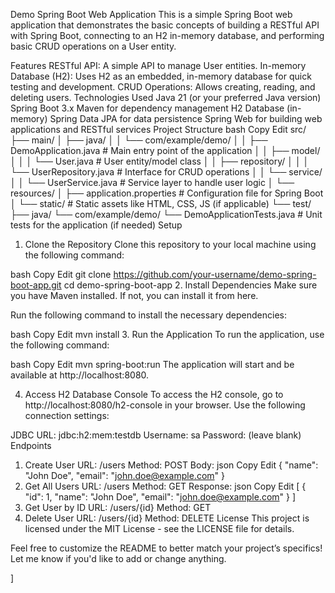Demo Spring Boot Web Application
This is a simple Spring Boot web application that demonstrates the basic concepts of building a RESTful API with Spring Boot, connecting to an H2 in-memory database, and performing basic CRUD operations on a User entity.

Features
RESTful API: A simple API to manage User entities.
In-memory Database (H2): Uses H2 as an embedded, in-memory database for quick testing and development.
CRUD Operations: Allows creating, reading, and deleting users.
Technologies Used
Java 21 (or your preferred Java version)
Spring Boot 3.x
Maven for dependency management
H2 Database (in-memory)
Spring Data JPA for data persistence
Spring Web for building web applications and RESTful services
Project Structure
bash
Copy
Edit
src/
 ├── main/
 │    ├── java/
 │    │    └── com/example/demo/
 │    │         ├── DemoApplication.java         # Main entry point of the application
 │    │         ├── model/
 │    │         │    └── User.java               # User entity/model class
 │    │         ├── repository/
 │    │         │    └── UserRepository.java     # Interface for CRUD operations
 │    │         └── service/
 │    │              └── UserService.java        # Service layer to handle user logic
 │    └── resources/
 │         ├── application.properties            # Configuration file for Spring Boot
 │         └── static/                           # Static assets like HTML, CSS, JS (if applicable)
 └── test/
      ├── java/
           └── com/example/demo/
                └── DemoApplicationTests.java    # Unit tests for the application (if needed)
Setup
1. Clone the Repository
Clone this repository to your local machine using the following command:

bash
Copy
Edit
git clone https://github.com/your-username/demo-spring-boot-app.git
cd demo-spring-boot-app
2. Install Dependencies
Make sure you have Maven installed. If not, you can install it from here.

Run the following command to install the necessary dependencies:

bash
Copy
Edit
mvn install
3. Run the Application
To run the application, use the following command:

bash
Copy
Edit
mvn spring-boot:run
The application will start and be available at http://localhost:8080.

4. Access H2 Database Console
To access the H2 console, go to http://localhost:8080/h2-console in your browser. Use the following connection settings:

JDBC URL: jdbc:h2:mem:testdb
Username: sa
Password: (leave blank)
Endpoints
1. Create User
URL: /users
Method: POST
Body:
json
Copy
Edit
{
  "name": "John Doe",
  "email": "john.doe@example.com"
}
2. Get All Users
URL: /users
Method: GET
Response:
json
Copy
Edit
[
  {
    "id": 1,
    "name": "John Doe",
    "email": "john.doe@example.com"
  }
]
3. Get User by ID
URL: /users/{id}
Method: GET
4. Delete User
URL: /users/{id}
Method: DELETE
License
This project is licensed under the MIT License - see the LICENSE file for details.

Feel free to customize the README to better match your project’s specifics! Let me know if you'd like to add or change anything.








]





